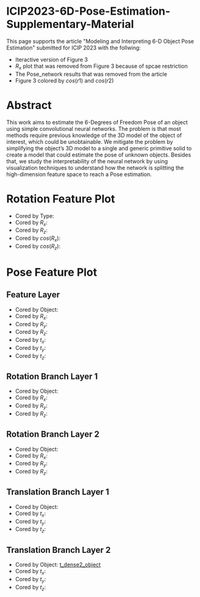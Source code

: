 # ICIP2023-6D-Pose-Estimation-Supplementary-Material

This page supports the article "Modeling and Interpreting 6-D Object Pose Estimation" submitted for ICIP 2023 with the follwing:
* Iteractive version of Figure 3
* $R_x$ plot that was removed from Figure 3 because of spcae restriction
* The Pose_network results that was removed from the article
* Figure 3 colored by $cos(r1)$ and $cos(r2)$

# Abstract

This work aims to estimate the 6-Degrees of Freedom Pose of an object using simple convolutional neural networks. The problem is that most methods require previous knowledge of the 3D model of the object of interest, which could be unobtainable. We mitigate the problem by simplifying the object’s 3D model to a single and generic primitive solid to create a model that could estimate the pose of unknown objects. Besides that, we study the interpretability of the neural network by using visualization techniques to understand how the network is splitting the high-dimension feature space to reach a Pose estimation.

# Rotation Feature Plot
* Cored by Type: 
* Cored by $R_x$: 
* Cored by $R_z$: 
* Cored by $cos(R_x)$: 
* Cored by $cos(R_z)$: 

# Pose Feature Plot
## Feature Layer
* Cored by Object: 
* Cored by $R_x$: 
* Cored by $R_y$: 
* Cored by $R_z$: 
* Cored by $t_x$: 
* Cored by $t_y$: 
* Cored by $t_z$: 

## Rotation Branch Layer 1
* Cored by Object: 
* Cored by $R_x$: 
* Cored by $R_y$: 
* Cored by $R_z$: 

## Rotation Branch Layer 2
* Cored by Object: 
* Cored by $R_x$: 
* Cored by $R_y$: 
* Cored by $R_z$: 

## Translation Branch Layer 1
* Cored by Object: 
* Cored by $t_x$: 
* Cored by $t_y$: 
* Cored by $t_z$: 

## Translation Branch Layer 2
* Cored by Object: [t_dense2_object]()
* Cored by $t_x$: 
* Cored by $t_y$: 
* Cored by $t_z$: 